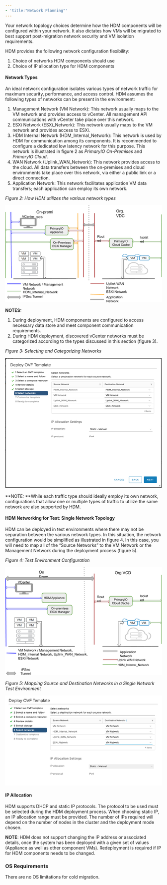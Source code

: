 ```yaml
---
- 'title:"Network Planning"'
---
```


Your network topology choices determine how the HDM components will be configured within your network. It also dictates how VMs will be migrated to best support post-migration network security and VM isolation requirements. 

HDM provides the following network configuration flexibility:



1. Choice of networks HDM components should use
2. Choice of IP allocation type for HDM components

#### **Network Types**

An ideal network configuration isolates various types of network traffic for maximum security, performance, and access control. HDM assumes the following types of networks can be present in the environment:



1. Management Network (VM Network): This network usually maps to the VM network and provides access to vCenter. All management API communications with vCenter take place over this network.
2. ESXi Network (ESXi_Network): This network usually maps to the VM network and provides access to ESXi.
3. HDM Internal Network (HDM_Internal_Network): This network is used by HDM for communication among its components. It is recommended to configure a dedicated low latency network for this purpose. This network is illustrated in figure 2 as _PrimaryIO On-Premises_ and _PrimaryIO Cloud_.
4. WAN Network (Uplink_WAN_Network): This network provides access to the cloud. All data transfers between the on-premises and cloud environments take place over this network, via either a public link or a direct connection.
5. Application Network: This network facilitates application VM data transfers; each application can employ its own network.

_Figure 2: How HDM utilizes the various network types_


![drawing](images/image6.png?classes=content-img)

**NOTES:**



1. During deployment, HDM components are configured to access necessary data store and meet component communication requirements.
2. During HDM deployment, discovered vCenter networks must be categorized according to the types discussed in this section (figure 3). 

_Figure 3: Selecting and Categorizing Networks_


![alt_text](images/image27.png "image_tooltip")


**NOTE: **While each traffic type should ideally employ its own network, configurations that allow one or multiple types of traffic to utilize the same network are also supported by HDM.


#### HDM Networking for Test: Single Network Topology

HDM can be deployed in test environments where there may not be separation between the various network types. In this situation, the network configuration would be simplified as illustrated in figure 4. In this case, you will need to map all of the “Source Networks” to the VM Network or the Management Network during the deployment process (figure 5).

_Figure 4: Test Environment Configuration_

![drawing](images/image5.png)

_Figure 5: Mapping Source and Destination Networks in a Single Network Test Environment_


![alt_text](images/image30.png "image_tooltip")



#### **IP Allocation**

HDM supports DHCP and static IP protocols. The protocol to be used must be selected during the HDM deployment process. When choosing static IP, an IP allocation range must be provided. The number of IPs required will depend on the number of nodes in the cluster and the deployment mode chosen. 

**NOTE**: HDM does not support changing the IP address or associated details, once the system has been deployed with a given set of values (Appliance as well as other component VMs). Redeployment is required if IP for HDM components needs to be changed. 


### **OS Requirements**

There are no OS limitations for cold migration. 


